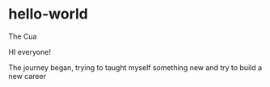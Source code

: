 # hello-world
The Cua

HI everyone!

The journey began, trying to taught myself something new and try to build a new career

